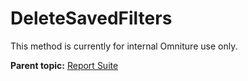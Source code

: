 # DeleteSavedFilters

This method is currently for internal Omniture use only.

**Parent topic:** [Report Suite](../../methods/report_suite/c_api_admin_methods_repsuite.md)

